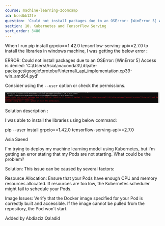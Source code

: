 ```yaml
---
course: machine-learning-zoomcamp
id: bcedbb12fe
question: 'Could not install packages due to an OSError: [WinError 5] Access is denied'
section: 10. Kubernetes and TensorFlow Serving
sort_order: 3480
---
```


When I run pip install grpcio==1.42.0 tensorflow-serving-api==2.7.0 to install the libraries in windows machine,  I was getting the below error :

ERROR: Could not install packages due to an OSError: [WinError 5] Access is denied: 'C:\\Users\\Asia\\anaconda3\\Lib\\site-packages\\google\\protobuf\\internal\\_api_implementation.cp39-win_amd64.pyd'

Consider using the `--user` option or check the permissions.

![Image](images/machine-learning-zoomcamp/image_6e1c348d.png)

Solution description :

I was able to install the libraries using below command:

pip --user install grpcio==1.42.0 tensorflow-serving-api==2.7.0

Asia Saeed

I'm trying to deploy my machine learning model using Kubernetes, but I'm getting an error stating that my Pods are not starting. What could be the problem?

Solution:
This issue can be caused by several factors:

Resource Allocation: Ensure that your Pods have enough CPU and memory resources allocated. If resources are too low, the Kubernetes scheduler might fail to schedule your Pods.

Image Issues: Verify that the Docker image specified for your Pod is correctly built and accessible. If the image cannot be pulled from the repository, the Pod won’t start.

Added by Abdiaziz Qaladid

